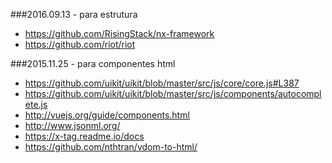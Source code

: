 

###2016.09.13 - para estrutura
- https://github.com/RisingStack/nx-framework
- https://github.com/riot/riot



###2015.11.25 - para componentes html

- https://github.com/uikit/uikit/blob/master/src/js/core/core.js#L387
- https://github.com/uikit/uikit/blob/master/src/js/components/autocomplete.js
- http://vuejs.org/guide/components.html
- http://www.jsonml.org/
- https://x-tag.readme.io/docs
- https://github.com/nthtran/vdom-to-html/

